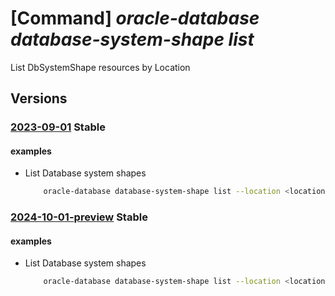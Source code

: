 # [Command] _oracle-database database-system-shape list_

List DbSystemShape resources by Location

## Versions

### [2023-09-01](/Resources/mgmt-plane/L3N1YnNjcmlwdGlvbnMve30vcHJvdmlkZXJzL29yYWNsZS5kYXRhYmFzZS9sb2NhdGlvbnMve30vZGJzeXN0ZW1zaGFwZXM=/2023-09-01.xml) **Stable**

<!-- mgmt-plane /subscriptions/{}/providers/oracle.database/locations/{}/dbsystemshapes 2023-09-01 -->

#### examples

- List Database system shapes
    ```bash
        oracle-database database-system-shape list --location <location>
    ```

### [2024-10-01-preview](/Resources/mgmt-plane/L3N1YnNjcmlwdGlvbnMve30vcHJvdmlkZXJzL29yYWNsZS5kYXRhYmFzZS9sb2NhdGlvbnMve30vZGJzeXN0ZW1zaGFwZXM=/2024-10-01-preview.xml) **Stable**

<!-- mgmt-plane /subscriptions/{}/providers/oracle.database/locations/{}/dbsystemshapes 2024-10-01-preview -->

#### examples

- List Database system shapes
    ```bash
        oracle-database database-system-shape list --location <location>
    ```
